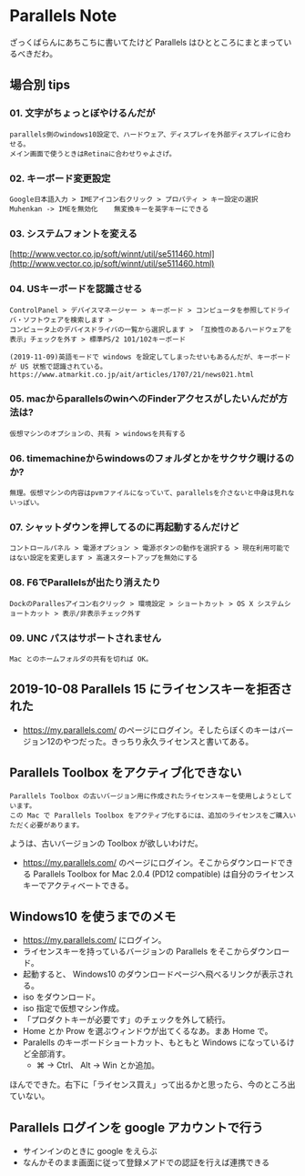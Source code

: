
Parallels Note
===

ざっくばらんにあちこちに書いてたけど Parallels はひとところにまとまっているべきだわ。

## 場合別 tips

### 01. 文字がちょっとぼやけるんだが

    parallels側のwindows10設定で、ハードウェア、ディスプレイを外部ディスプレイに合わせる。
    メイン画面で使うときはRetinaに合わせりゃよさげ。

### 02. キーボード変更設定
    
    Google日本語入力 > IMEアイコン右クリック > プロパティ > キー設定の選択
    Muhenkan -> IMEを無効化    無変換キーを英字キーにできる

### 03. システムフォントを変える

[http://www.vector.co.jp/soft/winnt/util/se511460.html](http://www.vector.co.jp/soft/winnt/util/se511460.html)

### 04. USキーボードを認識させる

    ControlPanel > デバイスマネージャー > キーボード > コンピュータを参照してドライバ・ソフトウェアを検索します >
    コンピュータ上のデバイスドライバの一覧から選択します > 「互換性のあるハードウェアを表示」チェックを外す > 標準PS/2 101/102キーボード

    (2019-11-09)英語モードで windows を設定してしまったせいもあるんだが、キーボードが US 状態で認識されている。
    https://www.atmarkit.co.jp/ait/articles/1707/21/news021.html


### 05. macからparallelsのwinへのFinderアクセスがしたいんだが方法は?

    仮想マシンのオプションの、共有 > windowsを共有する

### 06. timemachineからwindowsのフォルダとかをサクサク覗けるのか?

    無理。仮想マシンの内容はpvmファイルになっていて、parallelsを介さないと中身は見れないっぽい。

### 07. シャットダウンを押してるのに再起動するんだけど

    コントロールパネル > 電源オプション > 電源ボタンの動作を選択する > 現在利用可能ではない設定を変更します > 高速スタートアップを無効にする

### 08. F6でParallelsが出たり消えたり

    DockのParallesアイコン右クリック > 環境設定 > ショートカット > OS X システムショートカット > 表示/非表示チェック外す

### 09. UNC パスはサポートされません

    Mac とのホームフォルダの共有を切れば OK。


## 2019-10-08 Parallels 15 にライセンスキーを拒否された

- https://my.parallels.com/ のページにログイン。そしたらぼくのキーはバージョン12のやつだった。きっちり永久ライセンスと書いてある。


## Parallels Toolbox をアクティブ化できない

```plaintext
Parallels Toolbox の古いバージョン用に作成されたライセンスキーを使用しようとしています。
この Mac で Parallels Toolbox をアクティブ化するには、追加のライセンスをご購入いただく必要があります。
```

ようは、古いバージョンの Toolbox が欲しいわけだ。

- https://my.parallels.com/ のページにログイン。そこからダウンロードできる Parallels Toolbox for Mac 2.0.4 (PD12 compatible) は自分のライセンスキーでアクティベートできる。


## Windows10 を使うまでのメモ

- https://my.parallels.com/ にログイン。
- ライセンスキーを持っているバージョンの Parallels をそこからダウンロード。
- 起動すると、 Windows10 のダウンロードページへ飛べるリンクが表示される。
- iso をダウンロード。
- iso 指定で仮想マシン作成。
- 「プロダクトキーが必要です」のチェックを外して続行。
- Home とか Prow を選ぶウィンドウが出てくるなあ。まあ Home で。
- Paralells のキーボードショートカット、もともと Windows になっているけど全部消す。
    - ⌘ -> Ctrl、 Alt -> Win とか追加。

ほんでできた。右下に「ライセンス買え」って出るかと思ったら、今のところ出ていない。


## Parallels ログインを google アカウントで行う

- サインインのときに google をえらぶ
- なんかそのまま画面に従って登録メアドでの認証を行えば連携できる